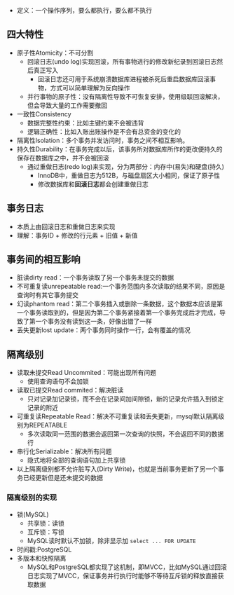 - 定义：一个操作序列，要么都执行，要么都不执行
## 四大特性
- 原子性Atomicity：不可分割
  - 回滚日志(undo log)实现回滚，所有事物进行的修改新纪录到回滚日志然后真正写入
    - 回滚日志还可用于系统崩溃数据库进程被杀死后重启数据库回滚事物，方式可以简单理解为反向操作
  - 并行事物的原子性：没有隔离性导致不可恢复安排，使用级联回滚解决，但会导致大量的工作需要撤回
- 一致性Consistency
  - 数据完整性约束：比如主键约束不会被违背
  - 逻辑正确性：比如入账出账操作是不会有总资金的变化的
- 隔离性Isolation：多个事务并发访问时，事务之间不相互影响。
- 持久性Durability：在事务完成以后，该事务所对数据库所作的更改便持久的保存在数据库之中，并不会被回滚
  - 通过重做日志(redo log)来实现，分为两部分：内存中(易失)和硬盘(持久)
    - InnoDB中，重做日志为512B，与磁盘扇区大小相同，保证了原子性
    - 修改数据库和**回滚日志**都会创建重做日志
## 事务日志
- 本质上由回滚日志和重做日志来实现
- 理解：事务ID \+ 修改的行元素 \+ 旧值 \+ 新值
## 事务间的相互影响
- 脏读dirty read：一个事务读取了另一个事务未提交的数据
- 不可重复读unrepeatable read:一个事务范围内多次读取的结果不同，原因是查询时有其它事务提交
- 幻读phantom read：第二个事务插入或删除一条数据，这个数据本应该是第一个事务读取到的，但是因为第二个事务紧接着第一个事务完成后才完成，导致了第一个事务没有读到这一条，好像出错了一样
- 丢失更新lost update：两个事务同时操作一行，会有覆盖的情况
## 隔离级别
- 读取未提交Read Uncommited：可能出现所有问题
  - 使用查询语句不会加锁
- 读取已提交Read commited：解决脏读
  - 只对记录加记录锁，而不会在记录间加间隙锁，新的记录允许插入到锁定记录的附近
- 可重复读Repeatable Read：解决不可重复读和丢失更新，mysql默认隔离级别为REPEATABLE
  - 多次读取同一范围的数据会返回第一次查询的快照，不会返回不同的数据行
- 串行化Serializable：解决所有问题
  - 隐式地将全部的查询语句加上共享锁
- 以上隔离级别都不允许脏写入(Dirty Write)，也就是当前事务更新了另一个事务已经更新但是还未提交的数据
### 隔离级别的实现
- 锁(MySQL)
  - 共享锁：读锁
  - 互斥锁：写锁
  - MySQL读时默认不加锁，除非显示加 `select ... FOR UPDATE`
- 时间戳:PostgreSQL
- 多版本和快照隔离
  - MySQL和PostgreSQL都实现了这机制，即MVCC，比如MySQL通过回滚日志实现了MVCC，保证事务并行执行时能够不等待互斥锁的释放直接获取数据
